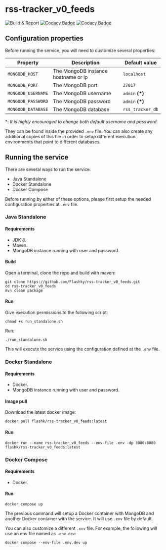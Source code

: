 # rss-tracker_v0_feeds
[![Build & Report](https://github.com/Flashky/rss-tracker_v0_feeds/actions/workflows/build-report.yml/badge.svg)](https://github.com/Flashky/rss-tracker_v0_feeds/actions/workflows/build-report.yml)
[![Codacy Badge](https://app.codacy.com/project/badge/Grade/8c1b7b60abea416883adfb28f3697880)](https://www.codacy.com/gh/Flashky/rss-tracker_v0_feeds/dashboard?utm_source=github.com&amp;utm_medium=referral&amp;utm_content=Flashky/rss-tracker_v0_feeds&amp;utm_campaign=Badge_Grade) 
[![Codacy Badge](https://app.codacy.com/project/badge/Coverage/8c1b7b60abea416883adfb28f3697880)](https://www.codacy.com/gh/Flashky/rss-tracker_v0_feeds/dashboard?utm_source=github.com&utm_medium=referral&utm_content=Flashky/rss-tracker_v0_feeds&utm_campaign=Badge_Coverage)


## Configuration properties

Before running the service, you will need to customize several properties:

Property | Description | Default value
--|--|--
``MONGODB_HOST`` | The MongoDB instance hostname or ip | ``localhost``
``MONGODB_PORT`` | The MongoDB port | ``27017``
``MONGODB_USERNAME`` | The MongoDB username | ``admin`` **(*)**
``MONGODB_PASSWORD`` | The MongoDB password | ``admin`` **(*)**
``MONGODB_DATABASE`` | The MongoDB database | ``rss_tracker_db``

***:** *It is highly encouraged to change both default username and password.*

They can be found inside the provided ``.env`` file. 
You can also create any additional copies of this file in order to setup different execution environments that point to different databases.

## Running the service

There are several ways to run the service.

- Java Standalone
- Docker Standalone
- Docker Compose

Before running by either of these options, please first setup the needed configuration properties at ``.env`` file.

### Java Standalone

#### Requirements

- JDK 8.
- Maven.
- MongoDB instance running with user and password.

#### Build

Open a terminal, clone the repo and build with maven:

```ssh
git clone https://github.com/Flashky/rss-tracker_v0_feeds.git
cd rss-tracker_v0_feeds
mvn clean package
```

#### Run

Give execution permissions to the following script:

```ssh
chmod +x run_standalone.sh
```

Run:

```ssh
./run_standalone.sh
```

This will execute the service using the configuration defined at the ``.env`` file.

### Docker Standalone

#### Requirements

- Docker.
- MongoDB instance running with user and password.

#### Image pull

Download the latest docker image:

```shell
docker pull flashk/rss-tracker_v0_feeds:latest
```

#### Run

```shell
docker run --name rss-tracker_v0_feeds --env-file .env -dp 8080:8080 flashk/rss-tracker_v0_feeds:latest
```

### Docker Compose

#### Requirements

- Docker.

#### Run

```shell
docker compose up
```

The previous command will setup a Docker container with MongoDB and another Docker container with the service. 
It will use ``.env`` file by default.

You can also customize a different ``.env`` file. 
For example, the following will use an env file named as ``.env.dev``:

```shell
docker compose --env-file .env.dev up 
```


